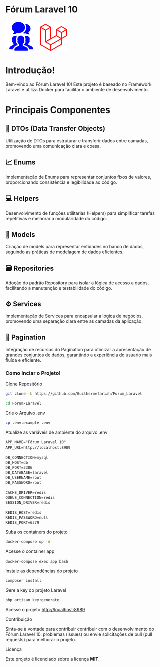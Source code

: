 
# Fórum Laravel 10

![Texto Alternativo](/img/forum.png) ![Texto Alternativo](/img/laravel.png)

# Introdução! 
Bem-vindo ao Fórum Laravel 10! Este projeto é baseado no Framework Laravel e utiliza Docker
para facilitar o ambiente de desenvolvimento. 

# Principais Componentes

## 🧱 DTOs (Data Transfer Objects)
Utilização de DTOs para estruturar e transferir dados entre camadas, promovendo uma comunicação
clara e coesa.

## 📈 Enums
Implementação de Enums para representar conjuntos fixos de valores, proporcionando consistência e legibilidade ao código.

## 💻 Helpers 
Desenvolvimento de funções utílitarias (Helpers) para simplificar tarefas repetitivas e melhorar a 
modularidade do código.

## 🎲 Models
Criação de models para representar entidades no banco de dados, seguindo as práticas de modelagem de dados eficientes.

## 🗃️ Repositories
Adoção do padrão Repository para isolar a lógica de acesso a dados, facilitando a manutenção e testabilidade do código.

## ⚙️ Services
Implementação de Services para encapsular a lógica de negócios, promovendo uma separação clara entre as camadas da aplicação.

## 📃 Pagination
Integração de recursos do Pagination para otimizar a apresentação de grandes conjuntos de dados, garantindo a experiência do usúario mais fluída e eficiente.


### Como Inciar o Projeto!
Clone Repositório
```sh
git clone -b https://github.com/Guilhermefariah/Forum_Laravel 
```
```sh
cd Forum-Laravel
```

Crie o Arquivo .env
```sh
cp .env.example .env
```

Atualize as variáveis de ambiente do arquivo .env
```dosini
APP_NAME="Fórum Laravel 10"
APP_URL=http://localhost:8989

DB_CONNECTION=mysql
DB_HOST=db
DB_PORT=3306
DB_DATABASE=laravel
DB_USERNAME=root
DB_PASSWORD=root

CACHE_DRIVER=redis
QUEUE_CONNECTION=redis
SESSION_DRIVER=redis

REDIS_HOST=redis
REDIS_PASSWORD=null
REDIS_PORT=6379
```

Suba os containers do projeto
```sh
docker-compose up -d
```

Acesse o container app
```sh
docker-compose exec app bash
```

Instale as dependências do projeto
```sh
composer install
```

Gere a key do projeto Laravel
```sh
php artisan key:generate
```

Acesse o projeto
[http://localhost:8989](http://localhost:8989)


Contribuição

Sinta-se à vontade para contribuir contribuir com o desenvolvimento do Fórum Laravel 10. 
problemas (issues) ou envie solicitações de pull (pull requests) para melhorar o projeto.

Licença

Este projeto é licenciado sobre a licença <strong>MIT</strong>.